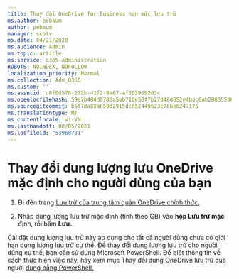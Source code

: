 ```yaml
---
title: Thay đổi OneDrive for Business hạn mức lưu trữ
ms.author: pebaum
author: pebaum
manager: scotv
ms.date: 04/21/2020
ms.audience: Admin
ms.topic: article
ms.service: o365-administration
ROBOTS: NOINDEX, NOFOLLOW
localization_priority: Normal
ms.collection: Adm_O365
ms.custom: ''
ms.assetid: c8f0d578-272b-41f2-8a67-af363969203c
ms.openlocfilehash: 59e7b484d8783a5ab710e50f7b27d48d852e4bac6ab208355005671621461ce4
ms.sourcegitcommit: b5f7da89a650d2915dc652449623c78be6247175
ms.translationtype: MT
ms.contentlocale: vi-VN
ms.lasthandoff: 08/05/2021
ms.locfileid: "53968731"
---
```

# <a name="change-the-default-onedrive-storage-space-for-your-users"></a>Thay đổi dung lượng lưu OneDrive mặc định cho người dùng của bạn

1. Đi đến trang [Lưu trữ của trung tâm quản OneDrive chính thức.](https://admin.onedrive.com/?v=StorageSettings)
    
2. Nhập dung lượng lưu trữ mặc định (tính theo GB) vào **hộp Lưu trữ mặc** định, rồi bấm **Lưu.**
    
Cài đặt dung lượng lưu trữ này áp dụng cho tất cả người dùng chưa có giới hạn dung lượng lưu trữ cụ thể. Để thay đổi dung lượng lưu trữ cho người dùng cụ thể, bạn cần sử dụng Microsoft PowerShell. Để biết thông tin về cách thực hiện việc này, hãy xem mục Thay đổi dung OneDrive lưu trữ của người [dùng bằng PowerShell.](https://go.microsoft.com/fwlink/?linkid=866402)
  

